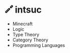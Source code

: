 # ![](https://github.com/intsuc/intsuc/blob/main/intsuc.png) intsuc

- Minecraft
- Logic
- Type Theory
- Category Theory
- Programming Languages
